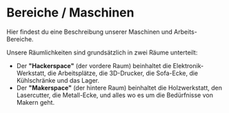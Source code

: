 # Bereiche / Maschinen

Hier findest du eine Beschreibung unserer Maschinen und
Arbeits-Bereiche.

Unsere Räumlichkeiten sind grundsätzlich in zwei Räume unterteilt:

- Der **"Hackerspace"** (der vordere Raum) beinhaltet die
  Elektronik-Werkstatt, die Arbeitsplätze, die 3D-Drucker, die
  Sofa-Ecke, die Kühlschränke und das Lager.
- Der **"Makerspace"** (der hintere Raum) beinhaltet die Holzwerkstatt,
  den Lasercutter, die Metall-Ecke, und alles wo es um die Bedürfnisse
  von Makern geht.
